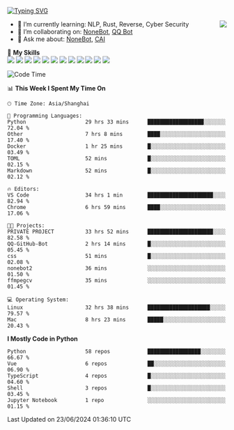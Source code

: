 [![Typing SVG](https://readme-typing-svg.herokuapp.com?size=25&duration=2500&color=8C43EA&vCenter=true&width=200&height=40&lines=Hi+there+%F0%9F%91%8B%F0%9F%8F%BB;I'm+yanyongyu)](https://git.io/typing-svg)

<a href="#">
  <img align="right" src="https://github-readme-stats.vercel.app/api?username=yanyongyu&count_private=true&show_icons=true&bg_color=15,f2f7fd,E0EAFC" />
</a>

- 🌱 I’m currently learning: NLP, Rust, Reverse, Cyber Security
- 👯 I’m collaborating on: [NoneBot](https://github.com/nonebot), [QQ Bot](https://github.com/Mrs4s/go-cqhttp)
- 💬 Ask me about: [NoneBot](https://github.com/nonebot), [CAI](https://github.com/cscs181/CAI)

🌟 **My Skills**  
![](https://img.shields.io/badge/-Python-3e74a2?style=flat-square&logo=Python&logoColor=fff)
![](https://img.shields.io/badge/-TypeScript-3178C6?style=flat-square&logo=TypeScript&logoColor=fff)
![](https://img.shields.io/badge/-Vue-4fc08d?style=flat-square&logo=Vue.js&logoColor=fff)
![](https://img.shields.io/badge/-React-2d98ce?style=flat-square&logo=React&logoColor=fff)
![](https://img.shields.io/badge/-FastAPI-009688?style=flat-square&logo=FastAPI&logoColor=fff)
![](https://img.shields.io/badge/-Linux-000000?style=flat-square&logo=Linux&logoColor=fff)
![](https://img.shields.io/badge/-Docker-2496ED?style=flat-square&logo=Docker&logoColor=fff)
![](https://img.shields.io/badge/-Kubernetes-326CE5?style=flat-square&logo=Kubernetes&logoColor=fff)
![](https://img.shields.io/badge/-GitHub%20Actions-2088FF?style=flat-square&logo=GitHubActions&logoColor=fff)
![](https://img.shields.io/badge/-PostgreSQL-4169E1?style=flat-square&logo=PostgreSQL&logoColor=fff)
![](https://img.shields.io/badge/-Redis-DC382D?style=flat-square&logo=Redis&logoColor=fff)
![](https://img.shields.io/badge/-MongoDB-47A248?style=flat-square&logo=MongoDB&logoColor=fff)

<!--START_SECTION:waka-->
![Code Time](http://img.shields.io/badge/Code%20Time-6%2C235%20hrs%2023%20mins-blue)

📊 **This Week I Spent My Time On** 

```text
🕑︎ Time Zone: Asia/Shanghai

💬 Programming Languages: 
Python                   29 hrs 33 mins      ██████████████████░░░░░░░   72.04 % 
Other                    7 hrs 8 mins        ████░░░░░░░░░░░░░░░░░░░░░   17.40 % 
Docker                   1 hr 25 mins        █░░░░░░░░░░░░░░░░░░░░░░░░   03.49 % 
TOML                     52 mins             █░░░░░░░░░░░░░░░░░░░░░░░░   02.15 % 
Markdown                 52 mins             █░░░░░░░░░░░░░░░░░░░░░░░░   02.12 % 

🔥 Editors: 
VS Code                  34 hrs 1 min        █████████████████████░░░░   82.94 % 
Chrome                   6 hrs 59 mins       ████░░░░░░░░░░░░░░░░░░░░░   17.06 % 

🐱‍💻 Projects: 
PRIVATE PROJECT          33 hrs 52 mins      █████████████████████░░░░   82.58 % 
QQ-GitHub-Bot            2 hrs 14 mins       █░░░░░░░░░░░░░░░░░░░░░░░░   05.45 % 
css                      51 mins             █░░░░░░░░░░░░░░░░░░░░░░░░   02.08 % 
nonebot2                 36 mins             ░░░░░░░░░░░░░░░░░░░░░░░░░   01.50 % 
ffmpegcv                 35 mins             ░░░░░░░░░░░░░░░░░░░░░░░░░   01.45 % 

💻 Operating System: 
Linux                    32 hrs 38 mins      ████████████████████░░░░░   79.57 % 
Mac                      8 hrs 23 mins       █████░░░░░░░░░░░░░░░░░░░░   20.43 % 
```

**I Mostly Code in Python** 

```text
Python                   58 repos            █████████████████░░░░░░░░   66.67 % 
Vue                      6 repos             ██░░░░░░░░░░░░░░░░░░░░░░░   06.90 % 
TypeScript               4 repos             █░░░░░░░░░░░░░░░░░░░░░░░░   04.60 % 
Shell                    3 repos             █░░░░░░░░░░░░░░░░░░░░░░░░   03.45 % 
Jupyter Notebook         1 repo              ░░░░░░░░░░░░░░░░░░░░░░░░░   01.15 % 
```




 Last Updated on 23/06/2024 01:36:10 UTC
<!--END_SECTION:waka-->
